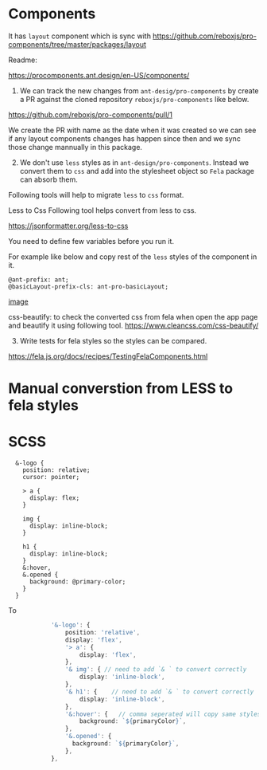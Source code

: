 # Components


It has `layout` component which is sync with https://github.com/reboxjs/pro-components/tree/master/packages/layout


Readme:

https://procomponents.ant.design/en-US/components/


1. We can track the new changes from `ant-desig/pro-components` by create a PR against the cloned repository `reboxjs/pro-components` like below. 

https://github.com/reboxjs/pro-components/pull/1

We create the PR with name as the date when it was created so we can see if any layout components changes has happen since then and we sync those change mannually in this package.


2. We don't use `less` styles as in `ant-design/pro-components`. Instead we convert them to `css` and add into the stylesheet object so `Fela` package can absorb them. 


Following tools will help to migrate `less` to `css` format. 


Less to Css
Following tool helps convert from less to css. 

https://jsonformatter.org/less-to-css

You need to define few variables before you run it. 

For example like below and copy rest of the `less` styles of the component in it. 


```
@ant-prefix: ant;
@basicLayout-prefix-cls: ant-pro-basicLayout;
```

[image](./docs/less-to-css-screenshot.png)



css-beautify: to check the converted css from fela when open the app page and beautify it using following tool. 
https://www.cleancss.com/css-beautify/



3. Write tests for fela styles so the styles can be compared. 

https://fela.js.org/docs/recipes/TestingFelaComponents.html





Manual converstion from LESS to fela styles
======

SCSS
===

```
  &-logo {
    position: relative;
    cursor: pointer;

    > a {
      display: flex;
    }

    img {
      display: inline-block;
    }

    h1 {
      display: inline-block;
    }
    &:hover,
    &.opened {
      background: @primary-color;
    }
  }
```

To


```ts
            '&-logo': {
                position: 'relative',
                display: 'flex',
                '> a': {
                    display: 'flex',
                },
                '& img': { // need to add `& ` to convert correctly 
                    display: 'inline-block',
                },
                '& h1': {    // need to add `& ` to convert correctly 
                    display: 'inline-block',
                },
                '&:hover': {   // comma seperated will copy same styles as next one
                    background: `${primaryColor}`,
                },
                '&.opened': {
                  background: `${primaryColor}`,
                },
            },
```